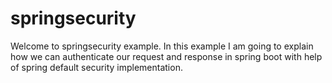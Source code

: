 # springsecurity
Welcome to springsecurity example. In this example I am going to explain how we can authenticate our request and response in spring boot with help of spring default security implementation.
